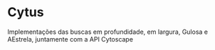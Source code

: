 # Cytus
Implementações das buscas em profundidade, em largura, Gulosa e AEstrela, juntamente com a API Cytoscape

